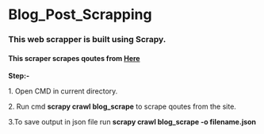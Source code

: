 # Blog_Post_Scrapping

<h3>This web scrapper is built using Scrapy.</h3>

<h4>This scraper scrapes qoutes from <a href="https://blog.scrapinghub.com" target="blank">Here</a></h4>

<strong>Step:-</strong>

<p>1. Open CMD in current directory.</p>
<p>2. Run cmd <strong>scrapy crawl blog_scrape</strong> to scrape qoutes from the site.</p>
<p>3.To save output in json file run <strong>scrapy crawl blog_scrape -o filename.json
</strong></p>




